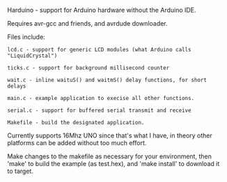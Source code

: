 Harduino - support for Arduino hardware without the Arduino IDE.

Requires avr-gcc and friends, and avrdude downloader.

Files include:

    lcd.c - support for generic LCD modules (what Arduino calls
    "LiquidCrystal")

    ticks.c - support for background millisecond counter

    wait.c - inline waituS() and waitmS() delay functions, for short
    delays

    main.c - example application to execise all other functions.

    serial.c - support for buffered serial transmit and receive

    Makefile - build the designated application.

Currently supports 16Mhz UNO since that's what I have, in theory other
platforms can be added without too much effort.

Make changes to the makefile as necessary for your environment, then 'make' to
build the example (as test.hex), and 'make install' to download it to target.   
